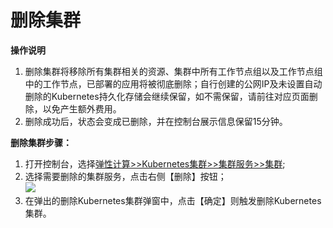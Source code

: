 
# 删除集群

**操作说明**

 1. 删除集群将移除所有集群相关的资源、集群中所有工作节点组以及工作节点组中的工作节点，已部署的应用将被彻底删除；自行创建的公网IP及未设置自动删除的Kubernetes持久化存储会继续保留，如不需保留，请前往对应页面删除，以免产生额外费用。  
 2. 删除成功后，状态会变成已删除，并在控制台展示信息保留15分钟。  

**删除集群步骤：**

 1. 打开控制台，选择[弹性计算>>Kubernetes集群>>集群服务>>集群](https://cns-console.jdcloud.com/host/kubernetes/list);  
 2. 选择需要删除的集群服务，点击右侧【删除】按钮；  
  ![](https://github.com/jdcloudcom/cn/blob/edit/image/Elastic-Compute/JCS-for-Kubernetes/删除Kubernetes集群.png)
 3. 在弹出的删除Kubernetes集群弹窗中，点击【确定】则触发删除Kubernetes集群。
